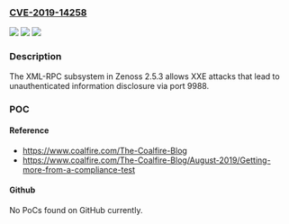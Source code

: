 ### [CVE-2019-14258](https://cve.mitre.org/cgi-bin/cvename.cgi?name=CVE-2019-14258)
![](https://img.shields.io/static/v1?label=Product&message=n%2Fa&color=blue)
![](https://img.shields.io/static/v1?label=Version&message=n%2Fa&color=blue)
![](https://img.shields.io/static/v1?label=Vulnerability&message=n%2Fa&color=brighgreen)

### Description

The XML-RPC subsystem in Zenoss 2.5.3 allows XXE attacks that lead to unauthenticated information disclosure via port 9988.

### POC

#### Reference
- https://www.coalfire.com/The-Coalfire-Blog
- https://www.coalfire.com/The-Coalfire-Blog/August-2019/Getting-more-from-a-compliance-test

#### Github
No PoCs found on GitHub currently.

